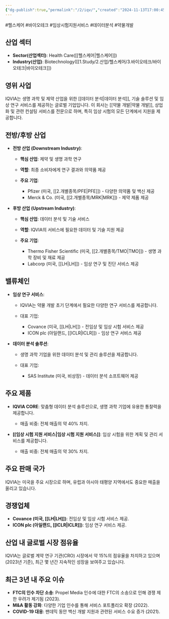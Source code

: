 ```yaml
---
{"dg-publish":true,"permalink":"/2/iqv/","created":"2024-11-13T17:00:45.463+09:00","updated":"2025-06-03T20:05:59.609+09:00"}
---
```


#헬스케어 #바이오테크 #임상시험지원서비스 #데이터분석 #약물개발

## 산업 섹터

- **Sector(산업섹터)**: Health Care([[헬스케어\|헬스케어]])
- **Industry(산업)**: Biotechnology([[1.Study/2.산업/헬스케어/3.바이오테크/바이오테크\|바이오테크]])

## 영위 사업

IQVIA는 생명 과학 및 제약 산업을 위한 [[데이터 분석\|데이터 분석]], 기술 솔루션 및 임상 연구 서비스를 제공하는 글로벌 기업입니다. 이 회사는 [[약물 개발\|약물 개발]], 상업화 및 관련 컨설팅 서비스를 전문으로 하며, 특히 임상 시험의 모든 단계에서 지원을 제공합니다.

## 전방/후방 산업

- **전방 산업 (Downstream Industry)**:
    
    - **핵심 산업**: 제약 및 생명 과학 연구
    - **역할**: 최종 소비자에게 연구 결과와 의약품 제공
    - **주요 기업**:
        
        - Pfizer (미국, [[2.개별종목/PFE\|PFE]]) - 다양한 의약품 및 백신 제공
        - Merck & Co. (미국, [[2.개별종목/MRK\|MRK]]) - 제약 제품 제공
        
    
- **후방 산업 (Upstream Industry)**:
    
    - **핵심 산업**: 데이터 분석 및 기술 서비스
    - **역할**: IQVIA의 서비스에 필요한 데이터 및 기술 지원 제공
    - **주요 기업**:
        
        - Thermo Fisher Scientific (미국, [[2.개별종목/TMO\|TMO]]) - 생명 과학 장비 및 재료 제공
        - Labcorp (미국, [[LH\|LH]]) - 임상 연구 및 진단 서비스 제공
        
    

## 밸류체인

- **임상 연구 서비스**:
    
    - IQVIA는 약물 개발 초기 단계에서 필요한 다양한 연구 서비스를 제공합니다.
    - 대표 기업:
        
        - Covance (미국, [[LH\|LH]]) - 전임상 및 임상 시험 서비스 제공
        - ICON plc (아일랜드, [[ICLR\|ICLR]]) - 임상 연구 서비스 제공
        
    
- **데이터 분석 솔루션**:
    
    - 생명 과학 기업을 위한 데이터 분석 및 관리 솔루션을 제공합니다.
    - 대표 기업:
        
        - SAS Institute (미국, 비상장) - 데이터 분석 소프트웨어 제공
        
    

## 주요 제품

- **IQVIA CORE**: 맞춤형 데이터 분석 솔루션으로, 생명 과학 기업에 유용한 통찰력을 제공합니다.
    
    - 매출 비중: 전체 매출의 약 40% 차지.
    
- **[[임상 시험 지원 서비스\|임상 시험 지원 서비스]]**: 임상 시험을 위한 계획 및 관리 서비스를 제공합니다.
    
    - 매출 비중: 전체 매출의 약 30% 차지.
    

## 주요 판매 국가

IQVIA는 미국을 주요 시장으로 하며, 유럽과 아시아 태평양 지역에서도 중요한 매출을 올리고 있습니다.

## 경쟁업체

- **Covance (미국, [[LH\|LH]])**: 전임상 및 임상 시험 서비스 제공.
- **ICON plc (아일랜드, [[ICLR\|ICLR]])**: 임상 연구 서비스 제공.

## 산업 내 글로벌 시장 점유율

IQVIA는 글로벌 계약 연구 기관(CRO) 시장에서 약 15%의 점유율을 차지하고 있으며(2023년 기준), 최근 몇 년간 지속적인 성장을 보여주고 있습니다.

## 최근 3년 내 주요 이슈

- **FTC의 인수 차단 소송**: Propel Media 인수에 대한 FTC의 소송으로 인해 경쟁 제한 우려가 제기됨 (2023).
- **M&A 활동 강화**: 다양한 기업 인수를 통해 서비스 포트폴리오 확장 (2022).
- **COVID-19 대응**: 팬데믹 동안 백신 개발 지원과 관련된 서비스 수요 증가 (2021).